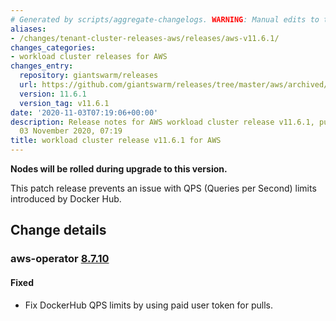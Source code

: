 ```yaml
---
# Generated by scripts/aggregate-changelogs. WARNING: Manual edits to this files will be overwritten.
aliases:
- /changes/tenant-cluster-releases-aws/releases/aws-v11.6.1/
changes_categories:
- workload cluster releases for AWS
changes_entry:
  repository: giantswarm/releases
  url: https://github.com/giantswarm/releases/tree/master/aws/archived/v11.6.1
  version: 11.6.1
  version_tag: v11.6.1
date: '2020-11-03T07:19:06+00:00'
description: Release notes for AWS workload cluster release v11.6.1, published on
  03 November 2020, 07:19
title: workload cluster release v11.6.1 for AWS
---
```


**Nodes will be rolled during upgrade to this version.**

This patch release prevents an issue with QPS (Queries per Second) limits introduced by Docker Hub.

## Change details


### aws-operator [8.7.10](https://github.com/giantswarm/aws-operator/releases/tag/v8.7.10)

#### Fixed
- Fix DockerHub QPS limits by using paid user token for pulls.
